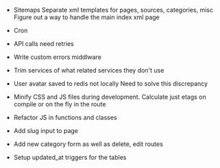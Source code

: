 
* Sitemaps
  Separate xml templates for pages, sources, categories, misc
  Figure out a way to handle the main index xml page

* Cron
* API calls need retries

* Write custom errors middlware
* Trim services of what related services they don't use

* User avatar saved to redis not locally
  Need to solve this discrepancy

* Minify CSS and JS files during development.
  Calculate just etags on compile or on the fly in the route
* Refactor JS in functions and classes
* Add slug input to page
* Add new category form as well as delete, edit routes
* Setup updated_at triggers for the tables